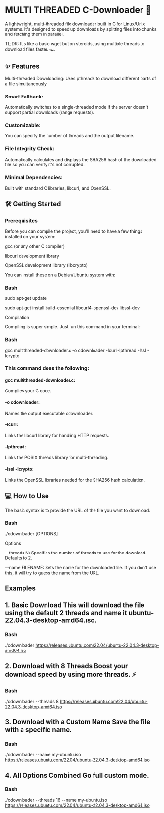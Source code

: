 # MULTI THREADED C-Downloader 🚀
A lightweight, multi-threaded file downloader built in C for Linux/Unix systems. It's designed to speed up downloads by splitting files into chunks and fetching them in parallel.

TL;DR: It's like a basic wget but on steroids, using multiple threads to download files faster. 🏎️

## ✨ Features
Multi-threaded Downloading: Uses pthreads to download different parts of a file simultaneously.

### Smart Fallback: 
Automatically switches to a single-threaded mode if the server doesn't support partial downloads (range requests).

### Customizable: 
You can specify the number of threads and the output filename.

### File Integrity Check: 
Automatically calculates and displays the SHA256 hash of the downloaded file so you can verify it's not corrupted.

### Minimal Dependencies: 
Built with standard C libraries, libcurl, and OpenSSL.

## 🛠️ Getting Started
### Prerequisites
Before you can compile the project, you'll need to have a few things installed on your system:

gcc (or any other C compiler)

libcurl development library

OpenSSL development library (libcrypto)

You can install these on a Debian/Ubuntu system with:

### Bash
sudo apt-get update

sudo apt-get install build-essential libcurl4-openssl-dev libssl-dev

Compilation

Compiling is super simple. Just run this command in your terminal:

### Bash
gcc multithreaded-downloader.c -o cdownloader -lcurl -lpthread -lssl -lcrypto

### This command does the following:

#### gcc multithreaded-downloader.c: 
Compiles your C code.

#### -o cdownloader: 
Names the output executable cdownloader.

#### -lcurl: 
Links the libcurl library for handling HTTP requests.

#### -lpthread: 
Links the POSIX threads library for multi-threading.

#### -lssl -lcrypto: 
Links the OpenSSL libraries needed for the SHA256 hash calculation.

## 💻 How to Use
The basic syntax is to provide the URL of the file you want to download.

### Bash
./cdownloader [OPTIONS] <URL>

Options

--threads N: Specifies the number of threads to use for the download. Defaults to 2.

--name FILENAME: Sets the name for the downloaded file. If you don't use this, it will try to guess the name from the URL.

## Examples
## 1. Basic Download This will download the file using the default 2 threads and name it ubuntu-22.04.3-desktop-amd64.iso.
### Bash
./cdownloader https://releases.ubuntu.com/22.04/ubuntu-22.04.3-desktop-amd64.iso

## 2. Download with 8 Threads Boost your download speed by using more threads. ⚡
### Bash
./cdownloader --threads 8 https://releases.ubuntu.com/22.04/ubuntu-22.04.3-desktop-amd64.iso

## 3. Download with a Custom Name Save the file with a specific name.
### Bash
./cdownloader --name my-ubuntu.iso https://releases.ubuntu.com/22.04/ubuntu-22.04.3-desktop-amd64.iso

## 4. All Options Combined Go full custom mode.
### Bash
./cdownloader --threads 16 --name my-ubuntu.iso https://releases.ubuntu.com/22.04/ubuntu-22.04.3-desktop-amd64.iso
